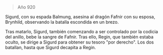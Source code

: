 > Año 920

Sigurd, con su espada Balmung, asesina al dragón Fafnir con su esposa, Brynhild, observando la batalla escondida en un brezo.

Tras matarlo, Sigurd, también comenzando a ser controlado por la codicia del anillo, bebe la sangre de Fafnir. Tras ello, Regin, que también estaba oculto, se dirige a Sigurd para obtener su tesoro "por derecho". Los dos batallan, hasta que Sigurd decapita a Regin.